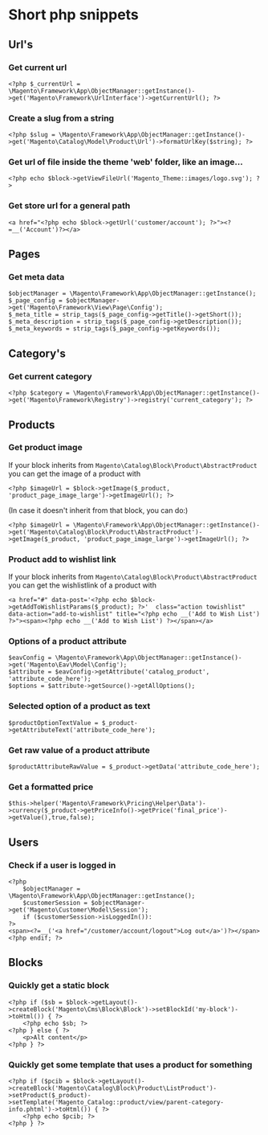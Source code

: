 # Short php snippets

## Url's

### Get current url

    <?php $_currentUrl = \Magento\Framework\App\ObjectManager::getInstance()->get('Magento\Framework\UrlInterface')->getCurrentUrl(); ?>

### Create a slug from a string

    <?php $slug = \Magento\Framework\App\ObjectManager::getInstance()->get('Magento\Catalog\Model\Product\Url')->formatUrlKey($string); ?>

### Get url of file inside the theme 'web' folder, like an image...

    <?php echo $block->getViewFileUrl('Magento_Theme::images/logo.svg'); ?>

### Get store url for a general path

    <a href="<?php echo $block->getUrl('customer/account'); ?>"><?=__('Account')?></a>

## Pages

### Get meta data

    $objectManager = \Magento\Framework\App\ObjectManager::getInstance();
    $_page_config = $objectManager->get('Magento\Framework\View\Page\Config');
    $_meta_title = strip_tags($_page_config->getTitle()->getShort());
    $_meta_description = strip_tags($_page_config->getDescription());
    $_meta_keywords = strip_tags($_page_config->getKeywords());

## Category's

### Get current category

    <?php $category = \Magento\Framework\App\ObjectManager::getInstance()->get('Magento\Framework\Registry')->registry('current_category'); ?>

## Products

### Get product image

If your block inherits from `Magento\Catalog\Block\Product\AbstractProduct` you can get the image of a product with

    <?php $imageUrl = $block->getImage($_product, 'product_page_image_large')->getImageUrl(); ?>

(In case it doesn't inherit from that block, you can do:)

    <?php $imageUrl = \Magento\Framework\App\ObjectManager::getInstance()->get('Magento\Catalog\Block\Product\AbstractProduct')->getImage($_product, 'product_page_image_large')->getImageUrl(); ?>

### Product add to wishlist link

If your block inherits from `Magento\Catalog\Block\Product\AbstractProduct` you can get the wishlistlink of a product with

    <a href="#" data-post='<?php echo $block->getAddToWishlistParams($_product); ?>'  class="action towishlist" data-action="add-to-wishlist" title="<?php echo __('Add to Wish List') ?>"><span><?php echo __('Add to Wish List') ?></span></a>

### Options of a product attribute

    $eavConfig = \Magento\Framework\App\ObjectManager::getInstance()->get('Magento\Eav\Model\Config');
    $attribute = $eavConfig->getAttribute('catalog_product', 'attribute_code_here');
    $options = $attribute->getSource()->getAllOptions();

### Selected option of a product as text

    $productOptionTextValue = $_product->getAttributeText('attribute_code_here');

### Get raw value of a product attribute

    $productAttributeRawValue = $_product->getData('attribute_code_here');
    
### Get a formatted price

    $this->helper('Magento\Framework\Pricing\Helper\Data')->currency($_product->getPriceInfo()->getPrice('final_price')->getValue(),true,false);

## Users

### Check if a user is logged in

    <?php
        $objectManager = \Magento\Framework\App\ObjectManager::getInstance();
        $customerSession = $objectManager->get('Magento\Customer\Model\Session');
        if ($customerSession->isLoggedIn()):
    ?>
    <span><?=__('<a href="/customer/account/logout">Log out</a>')?></span>
    <?php endif; ?>

## Blocks

### Quickly get a static block

    <?php if ($sb = $block->getLayout()->createBlock('Magento\Cms\Block\Block')->setBlockId('my-block')->toHtml()) { ?>
        <?php echo $sb; ?>
    <?php } else { ?>
        <p>Alt content</p>
    <?php } ?>

### Quickly get some template that uses a product for something

    <?php if ($pcib = $block->getLayout()->createBlock('Magento\Catalog\Block\Product\ListProduct')->setProduct($_product)->setTemplate('Magento_Catalog::product/view/parent-category-info.phtml')->toHtml()) { ?>
        <?php echo $pcib; ?>
    <?php } ?>
